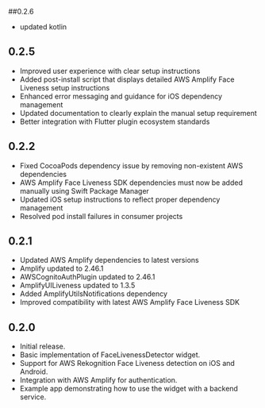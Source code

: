 ##0.2.6
* updated kotlin


## 0.2.5

* Improved user experience with clear setup instructions
* Added post-install script that displays detailed AWS Amplify Face Liveness setup instructions
* Enhanced error messaging and guidance for iOS dependency management
* Updated documentation to clearly explain the manual setup requirement
* Better integration with Flutter plugin ecosystem standards

## 0.2.2

* Fixed CocoaPods dependency issue by removing non-existent AWS dependencies
* AWS Amplify Face Liveness SDK dependencies must now be added manually using Swift Package Manager
* Updated iOS setup instructions to reflect proper dependency management
* Resolved pod install failures in consumer projects

## 0.2.1

* Updated AWS Amplify dependencies to latest versions
* Amplify updated to 2.46.1
* AWSCognitoAuthPlugin updated to 2.46.1  
* AmplifyUILiveness updated to 1.3.5
* Added AmplifyUtilsNotifications dependency
* Improved compatibility with latest AWS Amplify Face Liveness SDK

## 0.2.0

* Initial release.
* Basic implementation of FaceLivenessDetector widget.
* Support for AWS Rekognition Face Liveness detection on iOS and Android.
* Integration with AWS Amplify for authentication.
* Example app demonstrating how to use the widget with a backend service.
